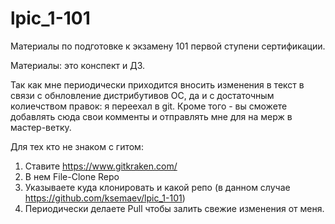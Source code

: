 # lpic_1-101
Материалы по подготовке к экзамену 101 первой ступени сертификации.

Материалы: это конспект и ДЗ.

Так как мне периодически приходится вносить изменения в текст в связи с обнловление дистрибутивов ОС, да и с достаточным колиечством правок: я переехал в git.
Кроме того - вы сможете добавлять сюда свои комменты и отправлять мне для на мерж в мастер-ветку.


Для тех кто не знаком с гитом:
1) Ставите https://www.gitkraken.com/
2) В нем File-Clone Repo
3) Указываете куда клонировать и какой репо (в данном случае https://github.com/ksemaev/lpic_1-101)
4) Периодически делаете Pull чтобы залить свежие изменения от меня.
